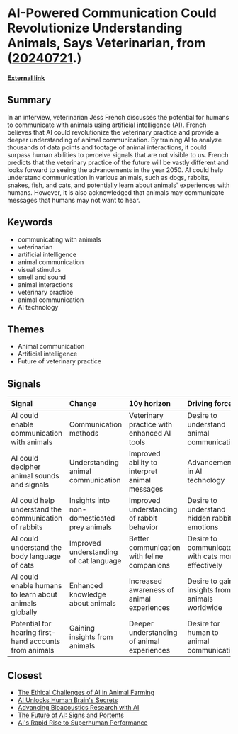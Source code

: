 # __AI-Powered Communication Could Revolutionize Understanding Animals, Says Veterinarian__, from ([20240721](https://kghosh.substack.com/p/20240721).)

__[External link](https://www.sciencefocus.com/news/talking-to-animals-ai?utm_source=substack&utm_medium=email)__



## Summary

In an interview, veterinarian Jess French discusses the potential for humans to communicate with animals using artificial intelligence (AI). French believes that AI could revolutionize the veterinary practice and provide a deeper understanding of animal communication. By training AI to analyze thousands of data points and footage of animal interactions, it could surpass human abilities to perceive signals that are not visible to us. French predicts that the veterinary practice of the future will be vastly different and looks forward to seeing the advancements in the year 2050. AI could help understand communication in various animals, such as dogs, rabbits, snakes, fish, and cats, and potentially learn about animals' experiences with humans. However, it is also acknowledged that animals may communicate messages that humans may not want to hear.

## Keywords

* communicating with animals
* veterinarian
* artificial intelligence
* animal communication
* visual stimulus
* smell and sound
* animal interactions
* veterinary practice
* animal communication
* AI technology

## Themes

* Animal communication
* Artificial intelligence
* Future of veterinary practice

## Signals

| Signal                                                 | Change                                      | 10y horizon                                   | Driving force                                    |
|:-------------------------------------------------------|:--------------------------------------------|:----------------------------------------------|:-------------------------------------------------|
| AI could enable communication with animals             | Communication methods                       | Veterinary practice with enhanced AI tools    | Desire to understand animal communication        |
| AI could decipher animal sounds and signals            | Understanding animal communication          | Improved ability to interpret animal messages | Advancements in AI technology                    |
| AI could help understand the communication of rabbits  | Insights into non-domesticated prey animals | Improved understanding of rabbit behavior     | Desire to understand hidden rabbit emotions      |
| AI could understand the body language of cats          | Improved understanding of cat language      | Better communication with feline companions   | Desire to communicate with cats more effectively |
| AI could enable humans to learn about animals globally | Enhanced knowledge about animals            | Increased awareness of animal experiences     | Desire to gain insights from animals worldwide   |
| Potential for hearing first-hand accounts from animals | Gaining insights from animals               | Deeper understanding of animal experiences    | Desire for human to animal communication         |

## Closest

* [The Ethical Challenges of AI in Animal Farming](7aa357540401ea845962adbd36627a80)
* [AI Unlocks Human Brain's Secrets](e43c70d1c8c34f4587722ef456132b41)
* [Advancing Bioacoustics Research with AI](d4bf4886c516db4ccba211674c96d7b9)
* [The Future of AI: Signs and Portents](3aaa975f44b2a607ef191978083cf2b8)
* [AI's Rapid Rise to Superhuman Performance](eef4f83910b733e34ce5d57218a46d32)